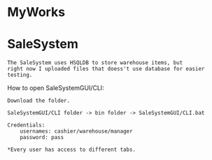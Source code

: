 # MyWorks

# SaleSystem

    The SaleSystem uses HSQLDB to store warehouse items, but
    right now I uploaded files that doess't use database for easier testing.


How to open SaleSystemGUI/CLI:

    Download the folder.

    SaleSystemGUI/CLI folder -> bin folder -> SaleSystemGUI/CLI.bat

    Credentials:
        usernames: cashier/warehouse/manager
        password: pass

    *Every user has access to different tabs.